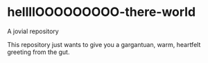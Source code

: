 # hellllOOOOOOOOO-there-world
A jovial repository


This repository just wants to give you a gargantuan, warm, heartfelt greeting from the gut.
